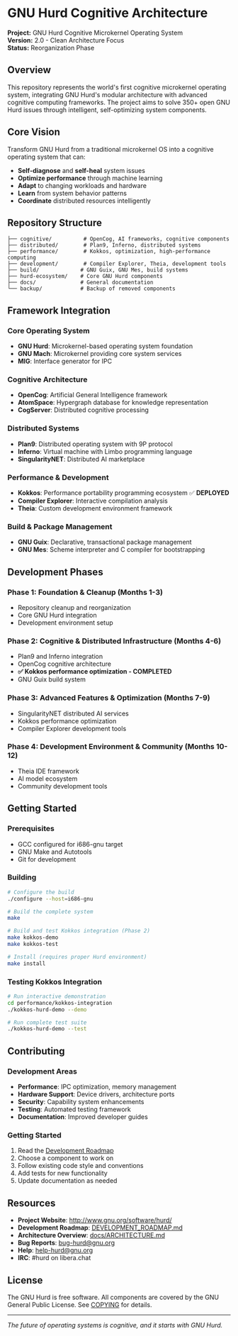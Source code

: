 # GNU Hurd Cognitive Architecture

**Project:** GNU Hurd Cognitive Microkernel Operating System  
**Version:** 2.0 - Clean Architecture Focus  
**Status:** Reorganization Phase

## Overview

This repository represents the world's first cognitive microkernel operating system, integrating GNU Hurd's modular architecture with advanced cognitive computing frameworks. The project aims to solve 350+ open GNU Hurd issues through intelligent, self-optimizing system components.

## Core Vision

Transform GNU Hurd from a traditional microkernel OS into a cognitive operating system that can:
- **Self-diagnose** and **self-heal** system issues
- **Optimize performance** through machine learning
- **Adapt** to changing workloads and hardware
- **Learn** from system behavior patterns
- **Coordinate** distributed resources intelligently

## Repository Structure

```
├── cognitive/          # OpenCog, AI frameworks, cognitive components
├── distributed/        # Plan9, Inferno, distributed systems
├── performance/        # Kokkos, optimization, high-performance computing
├── development/        # Compiler Explorer, Theia, development tools
├── build/             # GNU Guix, GNU Mes, build systems
├── hurd-ecosystem/    # Core GNU Hurd components
├── docs/              # General documentation
└── backup/            # Backup of removed components
```

## Framework Integration

### Core Operating System
- **GNU Hurd**: Microkernel-based operating system foundation
- **GNU Mach**: Microkernel providing core system services
- **MIG**: Interface generator for IPC

### Cognitive Architecture
- **OpenCog**: Artificial General Intelligence framework
- **AtomSpace**: Hypergraph database for knowledge representation
- **CogServer**: Distributed cognitive processing

### Distributed Systems
- **Plan9**: Distributed operating system with 9P protocol
- **Inferno**: Virtual machine with Limbo programming language
- **SingularityNET**: Distributed AI marketplace

### Performance & Development
- **Kokkos**: Performance portability programming ecosystem ✅ **DEPLOYED**
- **Compiler Explorer**: Interactive compilation analysis
- **Theia**: Custom development environment framework

### Build & Package Management
- **GNU Guix**: Declarative, transactional package management
- **GNU Mes**: Scheme interpreter and C compiler for bootstrapping

## Development Phases

### Phase 1: Foundation & Cleanup (Months 1-3)
- Repository cleanup and reorganization
- Core GNU Hurd integration
- Development environment setup

### Phase 2: Cognitive & Distributed Infrastructure (Months 4-6)
- Plan9 and Inferno integration
- OpenCog cognitive architecture
- **✅ Kokkos performance optimization - COMPLETED**
- GNU Guix build system

### Phase 3: Advanced Features & Optimization (Months 7-9)
- SingularityNET distributed AI services
- Kokkos performance optimization
- Compiler Explorer development tools

### Phase 4: Development Environment & Community (Months 10-12)
- Theia IDE framework
- AI model ecosystem
- Community development tools

## Getting Started

### Prerequisites
- GCC configured for i686-gnu target
- GNU Make and Autotools
- Git for development

### Building
```bash
# Configure the build
./configure --host=i686-gnu

# Build the complete system
make

# Build and test Kokkos integration (Phase 2)
make kokkos-demo
make kokkos-test

# Install (requires proper Hurd environment)
make install
```

### Testing Kokkos Integration
```bash
# Run interactive demonstration
cd performance/kokkos-integration
./kokkos-hurd-demo --demo

# Run complete test suite
./kokkos-hurd-demo --test
```

## Contributing

### Development Areas
- **Performance**: IPC optimization, memory management
- **Hardware Support**: Device drivers, architecture ports
- **Security**: Capability system enhancements
- **Testing**: Automated testing framework
- **Documentation**: Improved developer guides

### Getting Started
1. Read the [Development Roadmap](DEVELOPMENT_ROADMAP.md)
2. Choose a component to work on
3. Follow existing code style and conventions
4. Add tests for new functionality
5. Update documentation as needed

## Resources

- **Project Website**: <http://www.gnu.org/software/hurd/>
- **Development Roadmap**: [DEVELOPMENT_ROADMAP.md](DEVELOPMENT_ROADMAP.md)
- **Architecture Overview**: [docs/ARCHITECTURE.md](docs/ARCHITECTURE.md)
- **Bug Reports**: <bug-hurd@gnu.org>
- **Help**: <help-hurd@gnu.org>
- **IRC**: #hurd on libera.chat

## License

The GNU Hurd is free software. All components are covered by the GNU General Public License. See [COPYING](COPYING) for details.

---

*The future of operating systems is cognitive, and it starts with GNU Hurd.*
